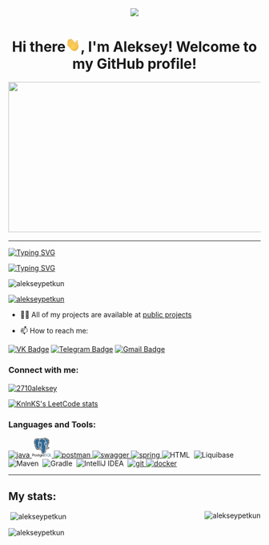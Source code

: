 <!--Hi there, I'm [Aleksey](https://github.com/Aleksey2710)👋-->
 
<!--[![Typing SVG](https://readme-typing-svg.herokuapp.com?color=%2336BCF7&lines=Computer+science+student)](https://git.io/typing-svg)-->

<div id="header" align="center">
  <img src="https://media.giphy.com/media/v1.Y2lkPTc5MGI3NjExMmQ2ZTUxNGNjNWU2ZGU0OTgxMDc0ODdhZTJiODM3MGExYjYxMTFiZCZjdD1z/M9gbBd9nbDrOTu1Mqx/giphy.gif" width="100"/>
</div>

<h1 align="center">Hi there<img src="https://raw.githubusercontent.com/StanGirard/StanGirard/master/wave.gif" width="30px">, I'm Aleksey! Welcome to my GitHub profile!</h1>

<div align="center">
  <img src="https://media.giphy.com/media/v1.Y2lkPTc5MGI3NjExMjg5ODI2NjdhMzQwZmQ2NzAzNGJjMTRmNTY3MGYxYWMzZDc3ODFmMSZjdD1n/dWesBcTLavkZuG35MI/giphy.gif" width="600"      height="300"/>
</div>

---

<!-- ![](https://github.com/blackcater/blackcater/raw/main/images/Hi.gif) -->

[![Typing SVG](https://readme-typing-svg.herokuapp.com?color=%2336BCF7&lines=Computer+science+student)](https://git.io/typing-svg)

[![Typing SVG](https://readme-typing-svg.herokuapp.com?color=%2336BCF7&lines=A+passionate+backend+developer)](https://git.io/typing-svg)

<p align="left"> <img src="https://komarev.com/ghpvc/?username=alekseypetkun&label=Profile%20views&color=0e75b6&style=flat" alt="alekseypetkun" /> </p>

<p align="left"> <a href="https://github.com/ryo-ma/github-profile-trophy"><img src="https://github-profile-trophy.vercel.app/?username=alekseypetkun" alt="alekseypetkun" /></a> </p>

- 👨‍💻 All of my projects are available at [public projects](https://github.com/AlekseyPetkun?tab=repositories "repositories")

- 📫 How to reach me:

[![VK Badge](https://img.shields.io/badge/-ВКонтакте-blue?style=for-the-badge&logo=VK&logoColor=white "VK")](https://vk.com/id54492782)
[![Telegram Badge](https://img.shields.io/badge/-Telegram-blue?style=for-the-badge&logo=Telegram&logoColor=white "Telegram")](https://t.me/lngermanland) 
[![Gmail  Badge](https://img.shields.io/badge/-Gmail-red?style=for-the-badge&logo=Gmail&logoColor=white "Gmail")](mailto:2710aleksey@gmail.com)


<h3 align="left">Connect with me:</h3>
<p align="left">
<a href="https://www.leetcode.com/2710aleksey" target="blank"><img align="center" src="https://raw.githubusercontent.com/rahuldkjain/github-profile-readme-generator/master/src/images/icons/Social/leet-code.svg" title="LeetCode" alt="2710aleksey" height="30" width="40" /></a>
</p>

[![KnlnKS's LeetCode stats](https://leetcode-stats-six.vercel.app/api?username=2710aleksey&theme=dark)](https://github.com/AlekseyPetkun/leetcode-stats)

<h3 align="left">Languages and Tools:</h3>
<p align="left"> 
 
 <a href="https://www.java.com" target="_blank" rel="noreferrer"> <img src="https://www.vectorlogo.zone/logos/java/java-ar21.svg" title="Java" alt="java" width="80" height="40"/> </a> 
 <a href="https://www.postgresql.org" target="_blank" rel="noreferrer"> <img src="https://raw.githubusercontent.com/devicons/devicon/master/icons/postgresql/postgresql-original-wordmark.svg" title="PostgreSQL" alt="postgresql" width="40" height="40"/> </a>
 <a href="https://postman.com" target="_blank" rel="noreferrer"> <img src="https://www.vectorlogo.zone/logos/getpostman/getpostman-icon.svg" title="Postman" alt="postman" width="40" height="40"/> </a> 
 <a href="https://swagger.io" target="_blank" rel="noreferrer"> <img src="https://iconape.com/wp-content/files/kd/371533/svg/371533.svg" title="Swagger" alt="swagger" width="40" height="40"/> </a> 
 <a href="https://spring.io/" target="_blank" rel="noreferrer"> <img src="https://www.vectorlogo.zone/logos/springio/springio-ar21.svg" title="Spring Framework" alt="spring" width="80" height="40"/> </a> 
 <img src="https://www.vectorlogo.zone/logos/w3_html5/w3_html5-ar21.svg" title="HTML5" alt="HTML" width="80" height="40"/>&nbsp;
  <img src="https://upload.vectorlogo.zone/logos/liquibase/images/bd2ff83d-5758-4629-ad54-b1de6f15c7c1.svg" title="Liquibase" alt="Liquibase" width="80" height="40"/>&nbsp;
  <img src="https://upload.vectorlogo.zone/logos/apache_maven/images/bf250be6-ab7f-4191-b421-8d0acb1dc6e4.svg" title="Maven" alt="Maven" width="80" height="40"/>&nbsp;
  <img src="https://www.vectorlogo.zone/logos/gradle/gradle-ar21.svg" title="Gradle" alt="Gradle" width="80" height="40"/>&nbsp;
   <img src="https://upload.vectorlogo.zone/logos/jetbrains_idea/images/d4398a36-c378-4511-a508-106ded6cd69a.svg" title="IntelliJ IDEA" alt="IntelliJ IDEA" width="40" height="40"/>&nbsp;
   <a href="https://git-scm.com/" target="_blank" rel="noreferrer"> <img src="https://www.vectorlogo.zone/logos/git-scm/git-scm-ar21.svg" title="Git" alt="git" width="80" height="40"/> </a>
   <a href="https://www.docker.com/" target="_blank" rel="noreferrer"> <img src="https://www.vectorlogo.zone/logos/docker/docker-official.svg" title="Docker" alt="docker" width="50" height="40"/> </a> 
</p>

---

## My stats:

<p><img align="right" src="https://github-readme-stats.vercel.app/api/top-langs?username=alekseypetkun&show_icons=true&locale=en&layout=compact" alt="alekseypetkun" /></p>

<p>&nbsp;<img align="center" src="https://github-readme-stats.vercel.app/api?username=alekseypetkun&show_icons=true&locale=en" alt="alekseypetkun" /></p>

<p><img align="center" src="https://github-readme-streak-stats.herokuapp.com/?user=alekseypetkun&" alt="alekseypetkun" /></p>


<!--
**Aleksey2710/Aleksey2710** is a ✨ _special_ ✨ repository because its `README.md` (this file) appears on your GitHub profile.

Here are some ideas to get you started:

- 🔭 I’m currently working on ...
- 🌱 I’m currently learning ...
- 👯 I’m looking to collaborate on ...
- 🤔 I’m looking for help with ...
- 💬 Ask me about ...
- 📫 How to reach me: ...
- 😄 Pronouns: ...
- ⚡ Fun fact: ...
-->
